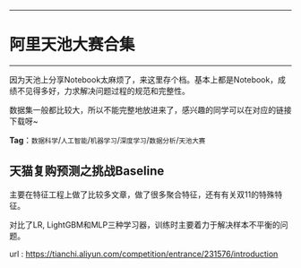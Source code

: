 ----
# 阿里天池大赛合集
----
因为天池上分享Notebook太麻烦了，来这里存个档。基本上都是Notebook，成绩不见得多好，力求解决问题过程的规范和完整性。

数据集一般都比较大，所以不能完整地放进来了，感兴趣的同学可以在对应的链接下载呀~

**Tag**：`数据科学`/`人工智能`/`机器学习`/`深度学习`/`数据分析`/`天池大赛`

## 天猫复购预测之挑战Baseline
主要在特征工程上做了比较多文章，做了很多聚合特征，还有有关双11的特殊特征。

对比了LR, LightGBM和MLP三种学习器，训练时主要着力于解决样本不平衡的问题。

url : https://tianchi.aliyun.com/competition/entrance/231576/introduction
